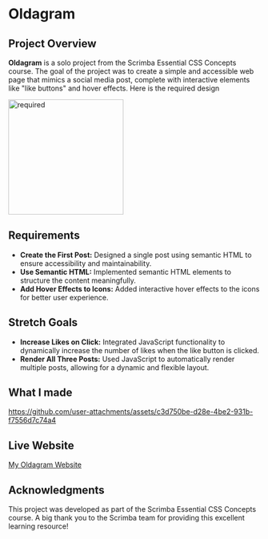 # Oldagram

## Project Overview
**Oldagram** is a solo project from the Scrimba Essential CSS Concepts course. The goal of the project was to create a simple and accessible web page that mimics a social media post, complete with interactive elements like "like buttons" and hover effects.
Here is the required design

<img width="230" alt="required" src="https://github.com/user-attachments/assets/beb531f6-3053-48cc-97a1-8f263b4a7445">

## Requirements
- **Create the First Post:** Designed a single post using semantic HTML to ensure accessibility and maintainability.
- **Use Semantic HTML:** Implemented semantic HTML elements to structure the content meaningfully.
- **Add Hover Effects to Icons:** Added interactive hover effects to the icons for better user experience.


## Stretch Goals
- **Increase Likes on Click:** Integrated JavaScript functionality to dynamically increase the number of likes when the like button is clicked.
- **Render All Three Posts:** Used JavaScript to automatically render multiple posts, allowing for a dynamic and flexible layout.

## What I made


https://github.com/user-attachments/assets/c3d750be-d28e-4be2-931b-f7556d7c74a4


## Live Website
<a href="https://amna-iqbal.github.io/Oldagram/" target = "_blank" >My Oldagram Website</a>
## Acknowledgments
This project was developed as part of the Scrimba Essential CSS Concepts course. A big thank you to the Scrimba team for providing this excellent learning resource!
